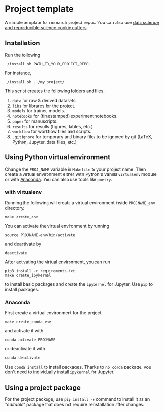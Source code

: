 # Project template

A simple template for research project repos. You can also use [data science and reproducible science cookie cutters](https://github.com/audreyr/cookiecutter#data-science).

## Installation

Run the following

```
./install.sh PATH_TO_YOUR_PROJECT_REPO
```

For instance, 

```
./install.sh ../my_project/
```

This script creates the following folders and files. 

1. `data` for raw & derived datasets. 
1. `libs` for librares for the project.
1. `models` for trained models.
1. `notebooks` for (timestamped) experiment notebooks.
1. `paper` for manuscripts.
1. `results` for results (figures, tables, etc.)
1. `workflow` for workflow files and scripts.
1. `.gitignore` for temporary and binary files to be ignored by git (LaTeX, Python, Jupyter, data files, etc.)

## Using Python virtual environment

Change the `PROJ_NAME` variable in `Makefile` to your project name. 
Then create a virtual environment either with Python's vanilla `virtualenv` module or with [Anaconda](https://www.anaconda.com/).
You can also use tools like `poetry`. 

### with virtualenv

Running the following will create a virtual environment inside `PROJNAME_env` directory:

```
make create_env
```

You can activate the virtual environment by running 

```
source PROJNAME-env/bin/activate
```

and deactivate by 

```
deactivate
```

After activating the virtual environment, you can run 

```
pip3 install -r requirements.txt
make create_ipykernel
```
to install basic packages and create the `ipykernel` for Jupyter. Use `pip` to
install packages. 

### Anaconda

First create a virtual environment for the project.

```
make create_conda_env
```

and activate it with

```
conda activate PROJNAME
```

or deactivate it with

```
conda deactivate
```

Use `conda install` to install packages. Thanks to `nb_conda` package, you
don't need to individually install `ipykernel` for Jupyter. 

## Using a project package 

For the project package, use `pip install -e` command to install it as an
_"editable"_ package that does not require reinstallation after changes. 

